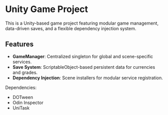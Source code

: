 # Unity Game Project

This is a Unity-based game project featuring modular game management, data-driven saves, and a flexible dependency injection system.

## Features

- **GameManager**: Centralized singleton for global and scene-specific services.
- **Save System**: ScriptableObject-based persistent data for currencies and grades.
- **Dependency Injection**: Scene installers for modular service registration.

Dependencies: 
- DOTween
- Odin Inspector
- UniTask

